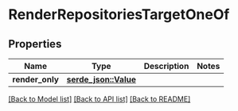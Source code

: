 # RenderRepositoriesTargetOneOf

## Properties

Name | Type | Description | Notes
------------ | ------------- | ------------- | -------------
**render_only** | [**serde_json::Value**](.md) |  | 

[[Back to Model list]](../README.md#documentation-for-models) [[Back to API list]](../README.md#documentation-for-api-endpoints) [[Back to README]](../README.md)


